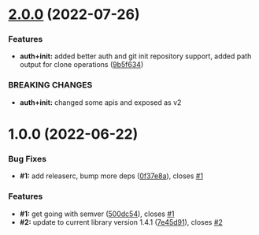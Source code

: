 # [2.0.0](https://github.com/StephanHCB/go-generator-git/compare/v1.0.0...v2.0.0) (2022-07-26)


### Features

* **auth+init:** added better auth and git init repository support, added path output for clone operations ([9b5f634](https://github.com/StephanHCB/go-generator-git/commit/9b5f634d6d9bf6a7a60ece92b72e7d099eeb1161))


### BREAKING CHANGES

* **auth+init:** changed some apis and exposed as v2

# 1.0.0 (2022-06-22)


### Bug Fixes

* **#1:** add releaserc, bump more deps ([0f37e8a](https://github.com/StephanHCB/go-generator-git/commit/0f37e8a91ea95fd6639a9e0b45e23c7d610c2d5d)), closes [#1](https://github.com/StephanHCB/go-generator-git/issues/1)


### Features

* **#1:** get going with semver ([500dc54](https://github.com/StephanHCB/go-generator-git/commit/500dc547ab57e986589408d2fe5bbce848ef14da)), closes [#1](https://github.com/StephanHCB/go-generator-git/issues/1)
* **#2:** update to current library version 1.4.1 ([7e45d91](https://github.com/StephanHCB/go-generator-git/commit/7e45d914754f86d93ac81374a9cf521b1d41d374)), closes [#2](https://github.com/StephanHCB/go-generator-git/issues/2)
